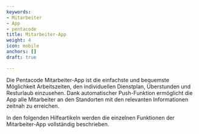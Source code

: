 ```yaml
---
keywords:
- Mitarbeiter
- App
- pentacode
title: Mitarbeiter-App
weight: 4
icon: mobile
anchors: []
draft: true

---
```

Die Pentacode Mitarbeiter-App ist die einfachste und bequemste Möglichkeit Arbeitszeiten, den individuellen Dienstplan, Überstunden und Resturlaub einzusehen. Dank automatischer Push-Funktion ermöglicht die App alle Mitarbeiter an den Standorten mit den relevanten Informationen zeitnah zu erreichen.

In den folgenden Hilfeartikeln werden die einzelnen Funktionen der Mitarbeiter-App vollständig beschrieben.